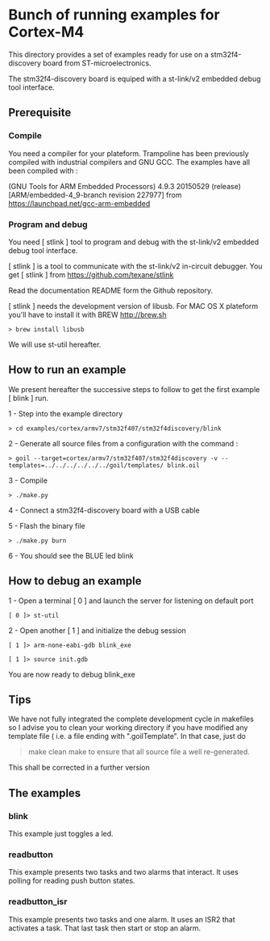 # Bunch of running examples for Cortex-M4

This directory provides a set of examples ready for use on a 
stm32f4-discovery board from ST-microelectronics.

The stm32f4-discovery board is equiped with a st-link/v2 embedded debug tool interface.

## Prerequisite

### Compile

You need a compiler for your plateform.
Trampoline has been previously compiled with industrial compilers and GNU GCC.
The examples have all been compiled with :

(GNU Tools for ARM Embedded Processors) 4.9.3 20150529 (release) [ARM/embedded-4_9-branch revision 227977]
from 
https://launchpad.net/gcc-arm-embedded

### Program and debug
 
You need [ stlink ] tool to program and debug with the st-link/v2 embedded debug tool interface.

[ stlink ] is a tool to communicate with the st-link/v2 in-circuit debugger.
You get [ stlink ] from 
https://github.com/texane/stlink

Read the documentation README form the Github repository.

[ stlink ] needs the development version of libusb.
For MAC OS X plateform you'll have to install it with BREW
http://brew.sh

    > brew install libusb

We will use st-util hereafter.

## How to run an example

We present hereafter the successive steps to follow to get the first example [ blink ] run.

1 - Step into the example directory

    > cd examples/cortex/armv7/stm32f407/stm32f4discovery/blink 

2 - Generate all source files from a configuration with the command :

    > goil --target=cortex/armv7/stm32f407/stm32f4discovery -v --templates=../../../../../../goil/templates/ blink.oil

3 - Compile

    > ./make.py

4 - Connect a stm32f4-discovery board with a USB cable

5 - Flash the binary file

    > ./make.py burn 

6 - You should see the BLUE led blink 

## How to debug an example

1 - Open a terminal [ 0 ] and launch the server for listening on default port 

    [ 0 ]> st-util

2 - Open another [ 1 ] and initialize the debug session

    [ 1 ]> arm-none-eabi-gdb blink_exe

    [ 1 ]> source init.gdb

You are now ready to debug blink_exe

## Tips

We have not fully integrated the complete development cycle in makefiles so I advise you to clean your working directory 
if you have modified any template file ( i.e. a file ending with ".goilTemplate".
In that case, just do
> make clean
> make
to ensure that all source file a well re-generated.

This shall be corrected in a further version

## The examples

### blink

This example just toggles a led.

### readbutton

This example presents two tasks and two alarms that interact.
It uses polling for reading push button states.

### readbutton_isr

This example presents two tasks and one alarm.
It uses an ISR2 that activates a task. That last task then start or stop an alarm.
